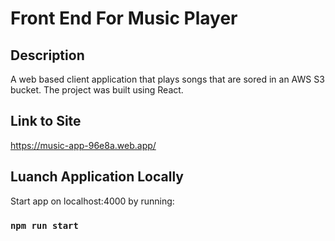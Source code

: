 # Front End For Music Player


## Description
A web based client application that plays songs that are sored in an AWS S3 bucket. The project was built using React.

## Link to Site
https://music-app-96e8a.web.app/

## Luanch Application Locally

Start app on localhost:4000 by running:

### `npm run start`



